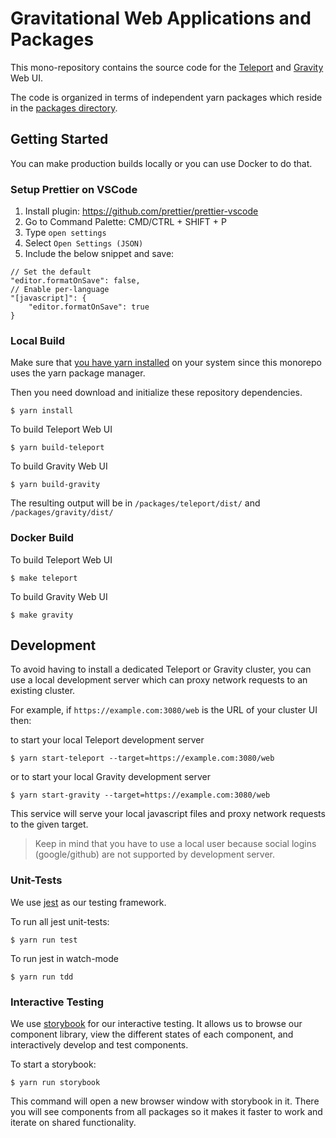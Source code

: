 # Gravitational Web Applications and Packages

This mono-repository contains the source code for the
[Teleport](https://github.com/gravitational/teleport) and
[Gravity](https://github.com/gravitational/gravity) Web UI.

The code is organized in terms of independent yarn packages which reside in
the [packages directory](https://github.com/gravitational/webapps/tree/master/packages).

## Getting Started

You can make production builds locally or you can use Docker to do that.

### Setup Prettier on VSCode

1. Install plugin: https://github.com/prettier/prettier-vscode
1. Go to Command Palette: CMD/CTRL + SHIFT + P
1. Type `open settings`
1. Select `Open Settings (JSON)`
1. Include the below snippet and save:

```
// Set the default
"editor.formatOnSave": false,
// Enable per-language
"[javascript]": {
    "editor.formatOnSave": true
}
```

### Local Build

Make sure that [you have yarn installed](https://yarnpkg.com/lang/en/docs/install/#debian-stable)
on your system since this monorepo uses the yarn package manager.

Then you need download and initialize these repository dependencies.

```
$ yarn install
```

To build Teleport Web UI

```
$ yarn build-teleport
```

To build Gravity Web UI

```
$ yarn build-gravity
```

The resulting output will be in `/packages/teleport/dist/` and `/packages/gravity/dist/`

### Docker Build

To build Teleport Web UI

```
$ make teleport
```

To build Gravity Web UI

```
$ make gravity
```

## Development

To avoid having to install a dedicated Teleport or Gravity cluster,
you can use a local development server which can proxy network requests
to an existing cluster.

For example, if `https://example.com:3080/web` is the URL of your cluster UI then:

to start your local Teleport development server

```
$ yarn start-teleport --target=https://example.com:3080/web
```

or to start your local Gravity development server

```
$ yarn start-gravity --target=https://example.com:3080/web
```

This service will serve your local javascript files and proxy network
requests to the given target.

> Keep in mind that you have to use a local user because social
> logins (google/github) are not supported by development server.

### Unit-Tests

We use [jest](https://jestjs.io/) as our testing framework.

To run all jest unit-tests:

```
$ yarn run test
```

To run jest in watch-mode

```
$ yarn run tdd
```

### Interactive Testing

We use [storybook](https://storybook.js.org/) for our interactive testing.
It allows us to browse our component library, view the different states of
each component, and interactively develop and test components.

To start a storybook:

```
$ yarn run storybook
```

This command will open a new browser window with storybook in it. There
you will see components from all packages so it makes it faster to work
and iterate on shared functionality.
